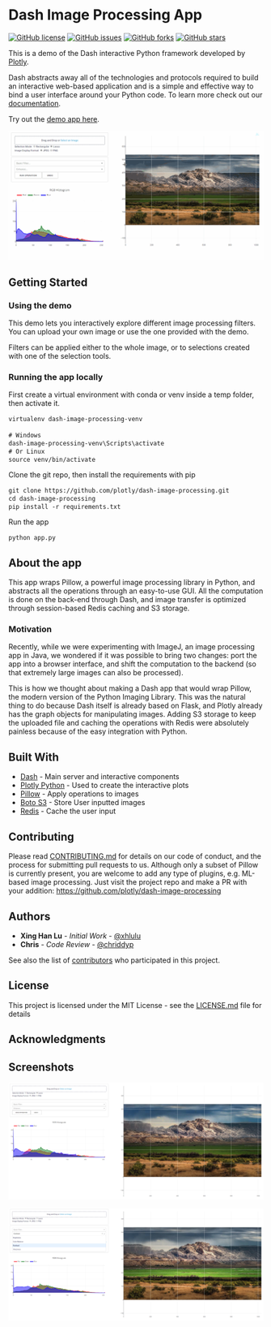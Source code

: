 # Dash Image Processing App


[![GitHub license](https://img.shields.io/github/license/plotly/dash-image-processing.svg)](https://github.com/plotly/dash-image-processing/blob/master/LICENSE.md)
[![GitHub issues](https://img.shields.io/github/issues/plotly/dash-image-processing.svg)](https://github.com/plotly/dash-image-processing/issues)
[![GitHub forks](https://img.shields.io/github/forks/plotly/dash-image-processing.svg)](https://github.com/plotly/dash-image-processing/network)
[![GitHub stars](https://img.shields.io/github/stars/plotly/dash-image-processing.svg)](https://github.com/plotly/dash-image-processing/stargazers)

This is a demo of the Dash interactive Python framework developed by [Plotly](https://plot.ly/).

Dash abstracts away all of the technologies and protocols required to build an interactive web-based application and is a simple and effective way to bind a user interface around your Python code. To learn more check out our [documentation](https://plot.ly/dash).

Try out the [demo app here](https://dash-image-processing.plot.ly/).

![animated1](images/animated1.gif)


## Getting Started
### Using the demo
This demo lets you interactively explore different image processing
filters. You can upload your own image or use the one provided with the
demo.

Filters can be applied either to the whole image, or to selections
created with one of the selection tools.

### Running the app locally

First create a virtual environment with conda or venv inside a temp folder, then activate it.

```
virtualenv dash-image-processing-venv

# Windows
dash-image-processing-venv\Scripts\activate
# Or Linux
source venv/bin/activate
```

Clone the git repo, then install the requirements with pip
```
git clone https://github.com/plotly/dash-image-processing.git
cd dash-image-processing
pip install -r requirements.txt
```

Run the app
```
python app.py
```

## About the app
This app wraps Pillow, a powerful image processing library in Python, and abstracts all the operations through an easy-to-use GUI. All the computation is done on the back-end through Dash, and image transfer is optimized through session-based Redis caching and S3 storage.

### Motivation
Recently, while we were experimenting with ImageJ, an image processing app in Java, we wondered if it was possible to bring two changes: port the app into a browser interface, and shift the computation to the backend (so that extremely large images can also be processed).

This is how we thought about making a Dash app that would wrap Pillow, the modern version of the Python Imaging Library. This was the natural thing to do because Dash itself is already based on Flask, and Plotly already has the graph objects for manipulating images. Adding S3 storage to keep the uploaded file and caching the operations with Redis were absolutely painless because of the easy integration with Python.

## Built With
* [Dash](https://dash.plot.ly/) - Main server and interactive components
* [Plotly Python](https://plot.ly/python/) - Used to create the interactive plots
* [Pillow](http://scikit-learn.org/stable/documentation.html) - Apply operations to images
* [Boto S3](http://boto.cloudhackers.com/en/latest/ref/s3.html) - Store User inputted images
* [Redis](https://redis.io/documentation) - Cache the user input

## Contributing

Please read [CONTRIBUTING.md](CONTRIBUTING.md) for details on our code of conduct, and the process for submitting pull requests to us. 
Although only a subset of Pillow is currently present, you are welcome to add any type of plugins, e.g. ML-based image processing. Just visit the project repo and make a PR with your addition: https://github.com/plotly/dash-image-processing

## Authors

* **Xing Han Lu** - *Initial Work* - [@xhlulu](https://github.com/xhlulu)
* **Chris** - *Code Review* - [@chriddyp](https://github.com/chriddyp)

See also the list of [contributors](https://github.com/plotly/dash-svm/contributors) who participated in this project.

## License

This project is licensed under the MIT License - see the [LICENSE.md](LICENSE.md) file for details

## Acknowledgments


## Screenshots
![screenshot1](images/screenshot1.png)

![screenshot2](images/screenshot2.png)
